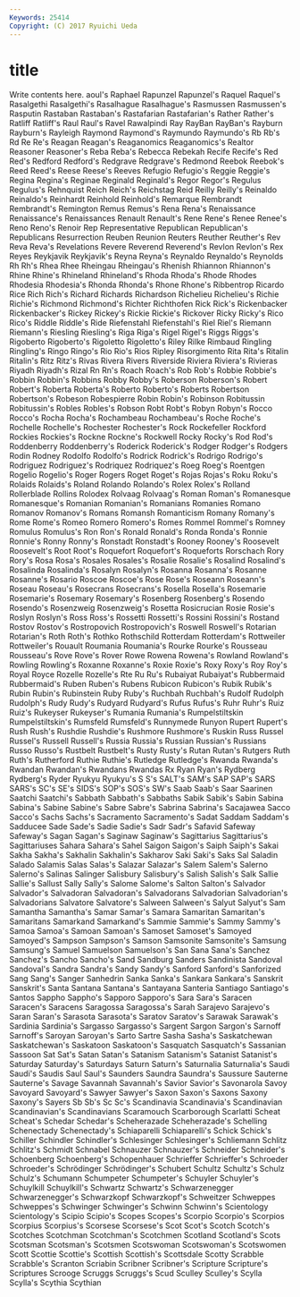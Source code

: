 ```yaml
---
Keywords: 25414 
Copyright: (C) 2017 Ryuichi Ueda
---
```


# title

Write contents here.
aoul's Raphael Rapunzel Rapunzel's Raquel Raquel's Rasalgethi
Rasalgethi's Rasalhague Rasalhague's Rasmussen Rasmussen's Rasputin Rastaban Rastaban's Rastafarian Rastafarian's
Rather Rather's Ratliff Ratliff's Raul Raul's Ravel Rawalpindi Ray RayBan
RayBan's Rayburn Rayburn's Rayleigh Raymond Raymond's Raymundo Raymundo's Rb Rb's
Rd Re Re's Reagan Reagan's Reaganomics Reaganomics's Realtor Reasoner Reasoner's
Reba Reba's Rebecca Rebekah Recife Recife's Red Red's Redford Redford's
Redgrave Redgrave's Redmond Reebok Reebok's Reed Reed's Reese Reese's Reeves
Refugio Refugio's Reggie Reggie's Regina Regina's Reginae Reginald Reginald's Regor
Regor's Regulus Regulus's Rehnquist Reich Reich's Reichstag Reid Reilly Reilly's
Reinaldo Reinaldo's Reinhardt Reinhold Reinhold's Remarque Rembrandt Rembrandt's Remington Remus
Remus's Rena Rena's Renaissance Renaissance's Renaissances Renault Renault's Rene Rene's
Renee Renee's Reno Reno's Renoir Rep Representative Republican Republican's Republicans
Resurrection Reuben Reunion Reuters Reuther Reuther's Rev Reva Reva's Revelations
Revere Reverend Reverend's Revlon Revlon's Rex Reyes Reykjavik Reykjavik's Reyna
Reyna's Reynaldo Reynaldo's Reynolds Rh Rh's Rhea Rhee Rheingau Rheingau's
Rhenish Rhiannon Rhiannon's Rhine Rhine's Rhineland Rhineland's Rhoda Rhoda's Rhode
Rhodes Rhodesia Rhodesia's Rhonda Rhonda's Rhone Rhone's Ribbentrop Ricardo Rice
Rich Rich's Richard Richards Richardson Richelieu Richelieu's Richie Richie's Richmond
Richmond's Richter Richthofen Rick Rick's Rickenbacker Rickenbacker's Rickey Rickey's Rickie
Rickie's Rickover Ricky Ricky's Rico Rico's Riddle Riddle's Ride Riefenstahl
Riefenstahl's Riel Riel's Riemann Riemann's Riesling Riesling's Riga Riga's Rigel
Rigel's Riggs Riggs's Rigoberto Rigoberto's Rigoletto Rigoletto's Riley Rilke Rimbaud
Ringling Ringling's Ringo Ringo's Rio Rio's Rios Ripley Risorgimento Rita
Rita's Ritalin Ritalin's Ritz Ritz's Rivas Rivera Rivers Riverside Riviera
Riviera's Rivieras Riyadh Riyadh's Rizal Rn Rn's Roach Roach's Rob
Rob's Robbie Robbie's Robbin Robbin's Robbins Robby Robby's Roberson Roberson's
Robert Robert's Roberta Roberta's Roberto Roberto's Roberts Robertson Robertson's Robeson
Robespierre Robin Robin's Robinson Robitussin Robitussin's Robles Robles's Robson Robt
Robt's Robyn Robyn's Rocco Rocco's Rocha Rocha's Rochambeau Rochambeau's Roche
Roche's Rochelle Rochelle's Rochester Rochester's Rock Rockefeller Rockford Rockies Rockies's
Rockne Rockne's Rockwell Rocky Rocky's Rod Rod's Roddenberry Roddenberry's Roderick
Roderick's Rodger Rodger's Rodgers Rodin Rodney Rodolfo Rodolfo's Rodrick Rodrick's
Rodrigo Rodrigo's Rodriguez Rodriguez's Rodriquez Rodriquez's Roeg Roeg's Roentgen Rogelio
Rogelio's Roger Rogers Roget Roget's Rojas Rojas's Roku Roku's Rolaids
Rolaids's Roland Rolando Rolando's Rolex Rolex's Rolland Rollerblade Rollins Rolodex
Rolvaag Rolvaag's Roman Roman's Romanesque Romanesque's Romanian Romanian's Romanians Romanies
Romano Romanov Romanov's Romans Romansh Romanticism Romany Romany's Rome Rome's
Romeo Romero Romero's Romes Rommel Rommel's Romney Romulus Romulus's Ron
Ron's Ronald Ronald's Ronda Ronda's Ronnie Ronnie's Ronny Ronny's Ronstadt
Ronstadt's Rooney Rooney's Roosevelt Roosevelt's Root Root's Roquefort Roquefort's Roqueforts
Rorschach Rory Rory's Rosa Rosa's Rosales Rosales's Rosalie Rosalie's Rosalind
Rosalind's Rosalinda Rosalinda's Rosalyn Rosalyn's Rosanna Rosanna's Rosanne Rosanne's Rosario
Roscoe Roscoe's Rose Rose's Roseann Roseann's Roseau Roseau's Rosecrans Rosecrans's
Rosella Rosella's Rosemarie Rosemarie's Rosemary Rosemary's Rosenberg Rosenberg's Rosendo Rosendo's
Rosenzweig Rosenzweig's Rosetta Rosicrucian Rosie Rosie's Roslyn Roslyn's Ross Ross's
Rossetti Rossetti's Rossini Rossini's Rostand Rostov Rostov's Rostropovich Rostropovich's Roswell
Roswell's Rotarian Rotarian's Roth Roth's Rothko Rothschild Rotterdam Rotterdam's Rottweiler
Rottweiler's Rouault Roumania Roumania's Rourke Rourke's Rousseau Rousseau's Rove Rove's
Rover Rowe Rowena Rowena's Rowland Rowland's Rowling Rowling's Roxanne Roxanne's
Roxie Roxie's Roxy Roxy's Roy Roy's Royal Royce Rozelle Rozelle's
Rte Ru Ru's Rubaiyat Rubaiyat's Rubbermaid Rubbermaid's Ruben Ruben's Rubens
Rubicon Rubicon's Rubik Rubik's Rubin Rubin's Rubinstein Ruby Ruby's Ruchbah
Ruchbah's Rudolf Rudolph Rudolph's Rudy Rudy's Rudyard Rudyard's Rufus Rufus's
Ruhr Ruhr's Ruiz Ruiz's Rukeyser Rukeyser's Rumania Rumania's Rumpelstiltskin Rumpelstiltskin's
Rumsfeld Rumsfeld's Runnymede Runyon Rupert Rupert's Rush Rush's Rushdie Rushdie's
Rushmore Rushmore's Ruskin Russ Russel Russel's Russell Russell's Russia Russia's
Russian Russian's Russians Russo Russo's Rustbelt Rustbelt's Rusty Rusty's Rutan
Rutan's Rutgers Ruth Ruth's Rutherford Ruthie Ruthie's Rutledge Rutledge's Rwanda
Rwanda's Rwandan Rwandan's Rwandans Rwandas Rx Ryan Ryan's Rydberg Rydberg's
Ryder Ryukyu Ryukyu's S S's SALT's SAM's SAP SAP's SARS
SARS's SC's SE's SIDS's SOP's SOS's SW's Saab Saab's Saar
Saarinen Saatchi Saatchi's Sabbath Sabbath's Sabbaths Sabik Sabik's Sabin Sabina
Sabina's Sabine Sabine's Sabre Sabre's Sabrina Sabrina's Sacajawea Sacco Sacco's
Sachs Sachs's Sacramento Sacramento's Sadat Saddam Saddam's Sadducee Sade Sade's
Sadie Sadie's Sadr Sadr's Safavid Safeway Safeway's Sagan Sagan's Saginaw
Saginaw's Sagittarius Sagittarius's Sagittariuses Sahara Sahara's Sahel Saigon Saigon's Saiph
Saiph's Sakai Sakha Sakha's Sakhalin Sakhalin's Sakharov Saki Saki's Saks
Sal Saladin Salado Salamis Salas Salas's Salazar Salazar's Salem Salem's
Salerno Salerno's Salinas Salinger Salisbury Salisbury's Salish Salish's Salk Sallie
Sallie's Sallust Sally Sally's Salome Salome's Salton Salton's Salvador Salvador's
Salvadoran Salvadoran's Salvadorans Salvadorian Salvadorian's Salvadorians Salvatore Salvatore's Salween Salween's
Salyut Salyut's Sam Samantha Samantha's Samar Samar's Samara Samaritan Samaritan's
Samaritans Samarkand Samarkand's Sammie Sammie's Sammy Sammy's Samoa Samoa's Samoan
Samoan's Samoset Samoset's Samoyed Samoyed's Sampson Sampson's Samson Samsonite Samsonite's
Samsung Samsung's Samuel Samuelson Samuelson's San Sana Sana's Sanchez Sanchez's
Sancho Sancho's Sand Sandburg Sanders Sandinista Sandoval Sandoval's Sandra Sandra's
Sandy Sandy's Sanford Sanford's Sanforized Sang Sang's Sanger Sanhedrin Sanka
Sanka's Sankara Sankara's Sanskrit Sanskrit's Santa Santana Santana's Santayana Santeria
Santiago Santiago's Santos Sappho Sappho's Sapporo Sapporo's Sara Sara's Saracen
Saracen's Saracens Saragossa Saragossa's Sarah Sarajevo Sarajevo's Saran Saran's Sarasota
Sarasota's Saratov Saratov's Sarawak Sarawak's Sardinia Sardinia's Sargasso Sargasso's Sargent
Sargon Sargon's Sarnoff Sarnoff's Saroyan Saroyan's Sarto Sartre Sasha Sasha's
Saskatchewan Saskatchewan's Saskatoon Saskatoon's Sasquatch Sasquatch's Sassanian Sassoon Sat Sat's
Satan Satan's Satanism Satanism's Satanist Satanist's Saturday Saturday's Saturdays Saturn
Saturn's Saturnalia Saturnalia's Saudi Saudi's Saudis Saul Saul's Saunders Saundra
Saundra's Saussure Sauterne Sauterne's Savage Savannah Savannah's Savior Savior's Savonarola
Savoy Savoyard Savoyard's Sawyer Sawyer's Saxon Saxon's Saxons Saxony Saxony's
Sayers Sb Sb's Sc Sc's Scandinavia Scandinavia's Scandinavian Scandinavian's Scandinavians
Scaramouch Scarborough Scarlatti Scheat Scheat's Schedar Schedar's Scheherazade Scheherazade's Schelling
Schenectady Schenectady's Schiaparelli Schiaparelli's Schick Schick's Schiller Schindler Schindler's Schlesinger
Schlesinger's Schliemann Schlitz Schlitz's Schmidt Schnabel Schnauzer Schnauzer's Schneider Schneider's
Schoenberg Schoenberg's Schopenhauer Schrieffer Schrieffer's Schroeder Schroeder's Schrödinger Schrödinger's Schubert
Schultz Schultz's Schulz Schulz's Schumann Schumpeter Schumpeter's Schuyler Schuyler's Schuylkill
Schuylkill's Schwartz Schwartz's Schwarzenegger Schwarzenegger's Schwarzkopf Schwarzkopf's Schweitzer Schweppes Schweppes's
Schwinger Schwinger's Schwinn Schwinn's Scientology Scientology's Scipio Scipio's Scopes Scopes's
Scorpio Scorpio's Scorpios Scorpius Scorpius's Scorsese Scorsese's Scot Scot's Scotch
Scotch's Scotches Scotchman Scotchman's Scotchmen Scotland Scotland's Scots Scotsman Scotsman's
Scotsmen Scotswoman Scotswoman's Scotswomen Scott Scottie Scottie's Scottish Scottish's Scottsdale
Scotty Scrabble Scrabble's Scranton Scriabin Scribner Scribner's Scripture Scripture's Scriptures
Scrooge Scruggs Scruggs's Scud Sculley Sculley's Scylla Scylla's Scythia Scythian
